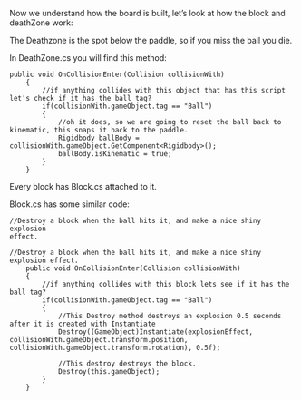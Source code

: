 Now we understand how the board is built, let’s look at how the block
and deathZone work:

The Deathzone is the spot below the paddle, so if you miss the ball you
die.

In DeathZone.cs you will find this method:

```
public void OnCollisionEnter(Collision collisionWith)
	{
		//if anything collides with this object that has this script let’s check if it has the ball tag?
		if(collisionWith.gameObject.tag == "Ball")
		{
			//oh it does, so we are going to reset the ball back to kinematic, this snaps it back to the paddle.
			Rigidbody ballBody = collisionWith.gameObject.GetComponent<Rigidbody>();
			ballBody.isKinematic = true;
		}
	}
```

Every block has Block.cs attached to it.

Block.cs has some similar code:
```
//Destroy a block when the ball hits it, and make a nice shiny explosion
effect.

//Destroy a block when the ball hits it, and make a nice shiny explosion effect.
	public void OnCollisionEnter(Collision collisionWith)
	{
		//if anything collides with this block lets see if it has the ball tag?
		if(collisionWith.gameObject.tag == "Ball")
		{
			//This Destroy method destroys an explosion 0.5 seconds after it is created with Instantiate
			Destroy((GameObject)Instantiate(explosionEffect, collisionWith.gameObject.transform.position, collisionWith.gameObject.transform.rotation), 0.5f);

			//This destroy destroys the block.
			Destroy(this.gameObject);
		}
	}
```
